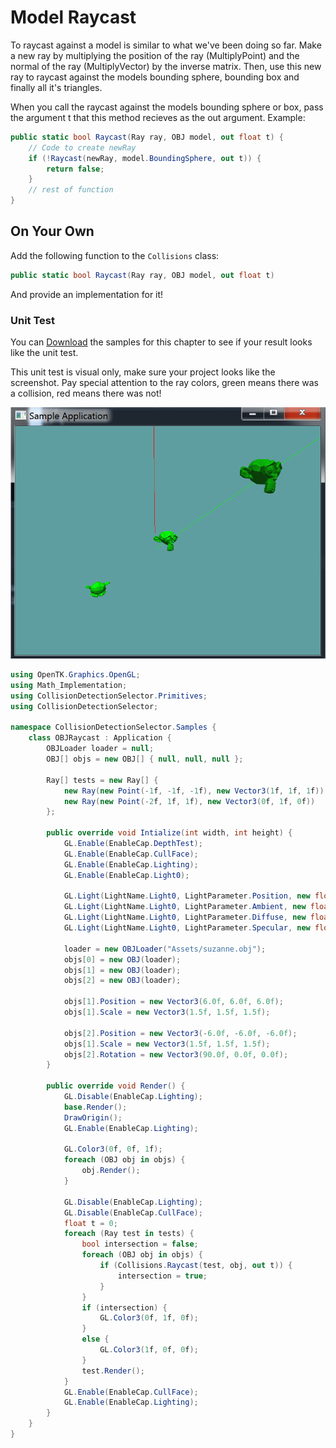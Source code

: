 # Model Raycast

To raycast against a model is similar to what we've been doing so far. Make a new ray by multiplying the position of the ray (MultiplyPoint) and the normal of the ray (MultiplyVector)  by the inverse matrix. Then, use this new ray to raycast against the models bounding sphere, bounding box and finally all it's triangles. 

When you call the raycast against the models bounding sphere or box, pass the argument t that this method recieves as the out argument. Example:

```cs
public static bool Raycast(Ray ray, OBJ model, out float t) {
    // Code to create newRay
    if (!Raycast(newRay, model.BoundingSphere, out t)) {
        return false;
    }
    // rest of function
}
```

## On Your Own

Add the following function to the ```Collisions``` class:

```cs
public static bool Raycast(Ray ray, OBJ model, out float t)
```

And provide an implementation for it!

### Unit Test

You can [Download](../Samples/3DModels.rar) the samples for this chapter to see if your result looks like the unit test.

This unit test is visual only, make sure your project looks like the screenshot. Pay special attention to the ray colors, green means there was a collision, red means there was not!

![UNIT](obj_model_ray_int_unit.png)

```cs
using OpenTK.Graphics.OpenGL;
using Math_Implementation;
using CollisionDetectionSelector.Primitives;
using CollisionDetectionSelector;

namespace CollisionDetectionSelector.Samples {
    class OBJRaycast : Application {
        OBJLoader loader = null;
        OBJ[] objs = new OBJ[] { null, null, null };

        Ray[] tests = new Ray[] {
            new Ray(new Point(-1f, -1f, -1f), new Vector3(1f, 1f, 1f)),
            new Ray(new Point(-2f, 1f, 1f), new Vector3(0f, 1f, 0f))
        };

        public override void Intialize(int width, int height) {
            GL.Enable(EnableCap.DepthTest);
            GL.Enable(EnableCap.CullFace);
            GL.Enable(EnableCap.Lighting);
            GL.Enable(EnableCap.Light0);

            GL.Light(LightName.Light0, LightParameter.Position, new float[] { 0.0f, 0.5f, 0.5f, 0.0f });
            GL.Light(LightName.Light0, LightParameter.Ambient, new float[] { 0f, 1f, 0f, 1f });
            GL.Light(LightName.Light0, LightParameter.Diffuse, new float[] { 0f, 1f, 0f, 1f });
            GL.Light(LightName.Light0, LightParameter.Specular, new float[] { 1f, 1f, 1f, 1f });

            loader = new OBJLoader("Assets/suzanne.obj");
            objs[0] = new OBJ(loader);
            objs[1] = new OBJ(loader);
            objs[2] = new OBJ(loader);

            objs[1].Position = new Vector3(6.0f, 6.0f, 6.0f);
            objs[1].Scale = new Vector3(1.5f, 1.5f, 1.5f);

            objs[2].Position = new Vector3(-6.0f, -6.0f, -6.0f);
            objs[1].Scale = new Vector3(1.5f, 1.5f, 1.5f);
            objs[2].Rotation = new Vector3(90.0f, 0.0f, 0.0f);
        }

        public override void Render() {
            GL.Disable(EnableCap.Lighting);
            base.Render();
            DrawOrigin();
            GL.Enable(EnableCap.Lighting);

            GL.Color3(0f, 0f, 1f);
            foreach (OBJ obj in objs) {
                obj.Render();
            }

            GL.Disable(EnableCap.Lighting);
            GL.Disable(EnableCap.CullFace);
            float t = 0;
            foreach (Ray test in tests) {
                bool intersection = false;
                foreach (OBJ obj in objs) {
                    if (Collisions.Raycast(test, obj, out t)) {
                        intersection = true;
                    }
                }
                if (intersection) {
                    GL.Color3(0f, 1f, 0f);
                }
                else {
                    GL.Color3(1f, 0f, 0f);
                }
                test.Render();
            }
            GL.Enable(EnableCap.CullFace);
            GL.Enable(EnableCap.Lighting);
        }
    }
}
```